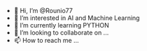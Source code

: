 - 👋 Hi, I’m @Rounio77
- 👀 I’m interested in AI and Machine Learning
- 🌱 I’m currently learning PYTHON
- 💞️ I’m looking to collaborate on ...
- 📫 How to reach me ...

<!---
Rounio77/Rounio77 is a ✨ special ✨ repository because its `README.md` (this file) appears on your GitHub profile.
You can click the Preview link to take a look at your changes.
--->
